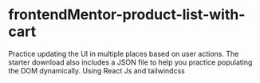 # frontendMentor-product-list-with-cart
Practice updating the UI in multiple places based on user actions. The starter download also includes a JSON file to help you practice populating the DOM dynamically. Using React Js and tailwindcss
